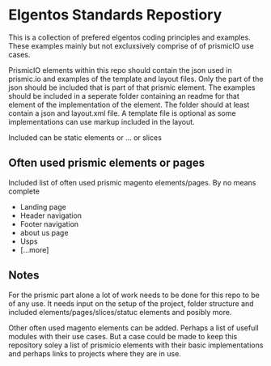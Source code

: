 # Elgentos Standards Repostiory

This is a collection of prefered elgentos coding principles and examples. These examples mainly but not excluxsively comprise of of prismicIO use cases.

PrismicIO elements within this repo should contain the json used in prismic.io and examples of the template and layout files. Only the part of the json should be included that is part of that prismic element. The examples should be included in a seperate folder containing an readme for that element of the implementation of the element. The folder should at least contain a json and layout.xml file. A template file is optional as some implementations can use markup included in the layout.

Included can be static elements or ... or slices

## Often used prismic elements or pages

Included list of often used prismic magento elements/pages. By no means complete

- Landing page
- Header navigation
- Footer navigation
- about us page
- Usps
- [...more]

## Notes

For the prismic part alone a lot of work needs to be done for this repo to be of any use. It needs input on the setup of the project, folder structure and included elements/pages/slices/statuc elements and posibly more. 

Other often used magento elements can be added. Perhaps a list of usefull modules with their use cases. But a case could be made to keep this repository soley a list of prismicio elements with their basic implementations and perhaps links to projects where they are in use.
